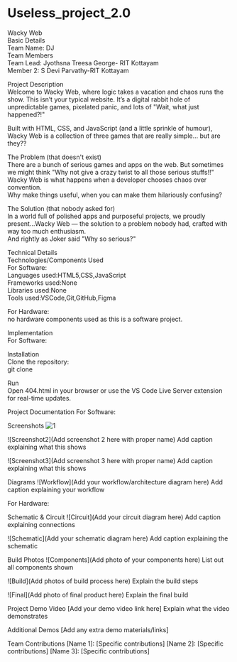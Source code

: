 # Useless_project_2.0
Wacky Web     
Basic Details  
Team Name: DJ  
Team Members  
Team Lead: Jyothsna Treesa George- RIT Kottayam  
Member 2: S Devi Parvathy-RIT Kottayam  

Project Description  
Welcome to Wacky Web, where logic takes a vacation and chaos runs the show. This isn’t your typical website. It’s a digital rabbit hole of unpredictable games, pixelated panic, and lots of "Wait, what just happened?!"  

Built with HTML, CSS, and JavaScript (and a little sprinkle of humour), Wacky Web is a collection of three games that are really simple… but are they??  

The Problem (that doesn't exist)  
There are a bunch of serious games and apps on the web. But sometimes we might think "Why not give a crazy twist to all those serious stuffs!!"  
Wacky Web is what happens when a developer chooses chaos over convention.  
Why make things useful, when you can make them hilariously confusing?  

The Solution (that nobody asked for)   
In a world full of polished apps and purposeful projects, we proudly present…Wacky Web — the solution to a problem nobody had, crafted with way too much enthusiasm.   
And rightly as Joker said "Why so serious?"  

Technical Details   
Technologies/Components Used   
For Software:   
Languages used:HTML5,CSS,JavaScript   
Frameworks used:None   
Libraries used:None   
Tools used:VSCode,Git,GitHub,Figma   

For Hardware:   
no hardware components used as this is a software project.   

Implementation   
For Software:   

Installation   
Clone the repository:   
git clone <repo-link>   

Run   
Open 404.html in your browser or use the VS Code Live Server extension for real-time updates.   

Project Documentation
For Software:

Screenshots 
![1](https://github.com/user-attachments/assets/3f57cc3a-866c-44ea-9085-271265d1776e)

![Screenshot2](Add screenshot 2 here with proper name) Add caption explaining what this shows

![Screenshot3](Add screenshot 3 here with proper name) Add caption explaining what this shows

Diagrams
![Workflow](Add your workflow/architecture diagram here) Add caption explaining your workflow

For Hardware:

Schematic & Circuit
![Circuit](Add your circuit diagram here) Add caption explaining connections

![Schematic](Add your schematic diagram here) Add caption explaining the schematic

Build Photos
![Components](Add photo of your components here) List out all components shown

![Build](Add photos of build process here) Explain the build steps

![Final](Add photo of final product here) Explain the final build

Project Demo
Video
[Add your demo video link here] Explain what the video demonstrates

Additional Demos
[Add any extra demo materials/links]

Team Contributions
[Name 1]: [Specific contributions]
[Name 2]: [Specific contributions]
[Name 3]: [Specific contributions]
